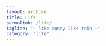 ```yaml
---
layout: archive
title: Life
permalink: /life/
tagline: "— like sunny like rain —"
category: "life"
---
```

